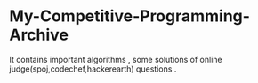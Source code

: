 # My-Competitive-Programming-Archive
It contains important algorithms , some solutions of online judge(spoj,codechef,hackerearth) questions .
